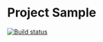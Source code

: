 # Project Sample
[![Build status](https://ci.appveyor.com/api/projects/status/xdk8gyklwexliae7?svg=true)](https://ci.appveyor.com/project/Acdys/api-ci)
